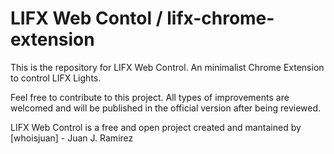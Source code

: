 # LIFX Web Contol / lifx-chrome-extension
This is the repository for LIFX Web Control. An minimalist Chrome Extension to control LIFX Lights. 

Feel free to contribute to this project. All types of improvements are welcomed and will be published in the official version after being reviewed. 

LIFX Web Control is a free and open project created and mantained by [whoisjuan] - Juan J. Ramirez
